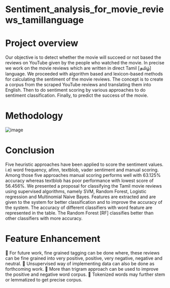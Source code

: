 # Sentiment_analysis_for_movie_reviews_tamillanguage


# Project overview

  Our objective is to detect whether the movie will succeed or not based the reviews on YouTube given by the people who watched the movie. In precise we work on the movie reviews which are written in direct Tamil [தமிழ்] language. We proceeded with algorithm based and lexicon-based methods for calculating the sentiment of the movie reviews. The concept is to create a corpus from the scraped YouTube reviews and translating them into English. Then to do sentiment scoring by various approaches to do sentiment classification. Finally, to predict the success of the movie.
  
# Methodology

![image](https://user-images.githubusercontent.com/94525493/217303455-b942c5ca-275f-4ff2-b2ff-186d458548b0.png)

# Conclusion
  Five heuristic approaches have been applied to score the sentiment values. i.e) word frequency, afinn, textblob, vader sentiment and manual scoring. Among those five approaches manual scoring performs well with 63.125% accuracy whereas textblob has poor performance with lowest score of 56.456%. We presented a proposal for classifying the Tamil movie reviews using supervised algorithms, namely SVM, Random Forest, Logistic regression and Multinomial Naive Bayes. Features are extracted and are given to the system for better classification and to improve the accuracy of the system. The accuracy of different classifiers with word feature are represented in the table. The Random Forest [RF] classifies better than other classifiers with more accuracy.
  
# Feature Enhancement

	For future work, fine grained tagging can be done where, these reviews can be fine grained into very positive, positive, very negative, negative and neutral.
	Unsupervised way of implementing data can also be done as forthcoming work.
	More than trigram approach can be used to improve the positive and negative word corpus.
	Tokenized words may further stem or lemmatized to get precise corpus.

